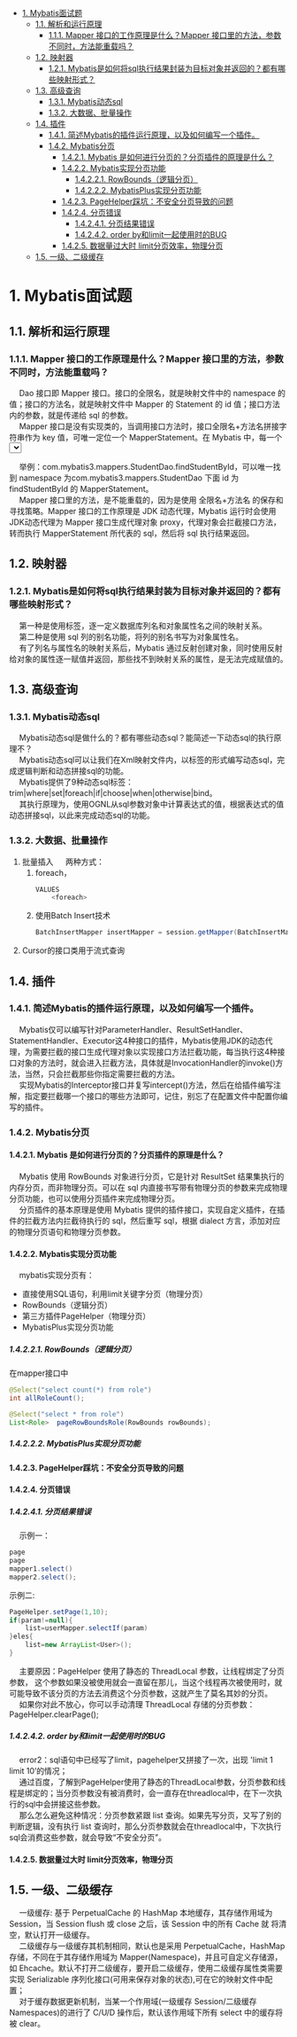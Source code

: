 
<!-- TOC -->

- [1. Mybatis面试题](#1-mybatis面试题)
    - [1.1. 解析和运行原理](#11-解析和运行原理)
        - [1.1.1. Mapper 接口的工作原理是什么？Mapper 接口里的方法，参数不同时，方法能重载吗？](#111-mapper-接口的工作原理是什么mapper-接口里的方法参数不同时方法能重载吗)
    - [1.2. 映射器](#12-映射器)
        - [1.2.1. Mybatis是如何将sql执行结果封装为目标对象并返回的？都有哪些映射形式？](#121-mybatis是如何将sql执行结果封装为目标对象并返回的都有哪些映射形式)
    - [1.3. 高级查询](#13-高级查询)
        - [1.3.1. Mybatis动态sql](#131-mybatis动态sql)
        - [1.3.2. 大数据、批量操作](#132-大数据批量操作)
    - [1.4. 插件](#14-插件)
        - [1.4.1. 简述Mybatis的插件运行原理，以及如何编写一个插件。](#141-简述mybatis的插件运行原理以及如何编写一个插件)
        - [1.4.2. Mybatis分页](#142-mybatis分页)
            - [1.4.2.1. Mybatis 是如何进行分页的？分页插件的原理是什么？](#1421-mybatis-是如何进行分页的分页插件的原理是什么)
            - [1.4.2.2. Mybatis实现分页功能](#1422-mybatis实现分页功能)
                - [1.4.2.2.1. RowBounds（逻辑分页）](#14221-rowbounds逻辑分页)
                - [1.4.2.2.2. MybatisPlus实现分页功能](#14222-mybatisplus实现分页功能)
            - [1.4.2.3. PageHelper踩坑：不安全分页导致的问题](#1423-pagehelper踩坑不安全分页导致的问题)
            - [1.4.2.4. 分页错误](#1424-分页错误)
                - [1.4.2.4.1. 分页结果错误](#14241-分页结果错误)
                - [1.4.2.4.2. order by和limit一起使用时的BUG](#14242-order-by和limit一起使用时的bug)
            - [1.4.2.5. 数据量过大时 limit分页效率，物理分页](#1425-数据量过大时-limit分页效率物理分页)
    - [1.5. 一级、二级缓存](#15-一级二级缓存)

<!-- /TOC -->

# 1. Mybatis面试题

<!-- 
MyBatis面试题
https://blog.csdn.net/ThinkWon/article/details/101292950
-->


## 1.1. 解析和运行原理
### 1.1.1. Mapper 接口的工作原理是什么？Mapper 接口里的方法，参数不同时，方法能重载吗？
&emsp; Dao 接口即 Mapper 接口。接口的全限名，就是映射文件中的 namespace 的值；接口的方法名，就是映射文件中 Mapper 的 Statement 的 id 值；接口方法内的参数，就是传递给 sql 的参数。  
&emsp; Mapper 接口是没有实现类的，当调用接口方法时，接口全限名+方法名拼接字符串作为 key 值，可唯一定位一个 MapperStatement。在 Mybatis 中，每一个 <select>、<insert>、<update>、<delete>标签，都会被解析为一个MapperStatement 对象。  

&emsp; 举例：com.mybatis3.mappers.StudentDao.findStudentById，可以唯一找到 namespace 为com.mybatis3.mappers.StudentDao 下面 id 为findStudentById 的 MapperStatement。  
&emsp; Mapper 接口里的方法，是不能重载的，因为是使用 全限名+方法名 的保存和寻找策略。Mapper 接口的工作原理是 JDK 动态代理，Mybatis 运行时会使用 JDK动态代理为 Mapper 接口生成代理对象 proxy，代理对象会拦截接口方法，转而执行 MapperStatement 所代表的 sql，然后将 sql 执行结果返回。  

## 1.2. 映射器
### 1.2.1. Mybatis是如何将sql执行结果封装为目标对象并返回的？都有哪些映射形式？
&emsp; 第一种是使用标签，逐一定义数据库列名和对象属性名之间的映射关系。   
&emsp; 第二种是使用 sql 列的别名功能，将列的别名书写为对象属性名。  
&emsp; 有了列名与属性名的映射关系后，Mybatis 通过反射创建对象，同时使用反射给对象的属性逐一赋值并返回，那些找不到映射关系的属性，是无法完成赋值的。  


## 1.3. 高级查询
### 1.3.1. Mybatis动态sql
&emsp; Mybatis动态sql是做什么的？都有哪些动态sql？能简述一下动态sql的执行原理不？   
&emsp; Mybatis动态sql可以让我们在Xml映射文件内，以标签的形式编写动态sql，完成逻辑判断和动态拼接sql的功能。   
&emsp; Mybatis提供了9种动态sql标签：trim|where|set|foreach|if|choose|when|otherwise|bind。  
&emsp; 其执行原理为，使用OGNL从sql参数对象中计算表达式的值，根据表达式的值动态拼接sql，以此来完成动态sql的功能。  

### 1.3.2. 大数据、批量操作 
1. 批量插入
    &emsp; 两种方式：  
    1. foreach，
        ```java
        VALUES
            <foreach>
        ```
    2. 使用Batch Insert技术  
        ```java
        BatchInsertMapper insertMapper = session.getMapper(BatchInsertMapper.class);
        ```
2. Cursor的接口类用于流式查询


## 1.4. 插件
### 1.4.1. 简述Mybatis的插件运行原理，以及如何编写一个插件。
&emsp; Mybatis仅可以编写针对ParameterHandler、ResultSetHandler、StatementHandler、Executor这4种接口的插件，Mybatis使用JDK的动态代理，为需要拦截的接口生成代理对象以实现接口方法拦截功能，每当执行这4种接口对象的方法时，就会进入拦截方法，具体就是InvocationHandler的invoke()方法，当然，只会拦截那些你指定需要拦截的方法。  
&emsp; 实现Mybatis的Interceptor接口并复写intercept()方法，然后在给插件编写注解，指定要拦截哪一个接口的哪些方法即可，记住，别忘了在配置文件中配置你编写的插件。

### 1.4.2. Mybatis分页
#### 1.4.2.1. Mybatis 是如何进行分页的？分页插件的原理是什么？  
&emsp; Mybatis 使用 RowBounds 对象进行分页，它是针对 ResultSet 结果集执行的内存分页，而非物理分页。可以在 sql 内直接书写带有物理分页的参数来完成物理分页功能，也可以使用分页插件来完成物理分页。  
&emsp; 分页插件的基本原理是使用 Mybatis 提供的插件接口，实现自定义插件，在插件的拦截方法内拦截待执行的 sql，然后重写 sql，根据 dialect 方言，添加对应的物理分页语句和物理分页参数。   

#### 1.4.2.2. Mybatis实现分页功能  
<!-- 
https://blog.csdn.net/weixin_51262054/article/details/131368161
-->
&emsp; mybatis实现分页有：  
* 直接使用SQL语句，利用limit关键字分页（物理分页）  
* RowBounds（逻辑分页）  
* 第三方插件PageHelper（物理分页）  
* MybatisPlus实现分页功能  

##### 1.4.2.2.1. RowBounds（逻辑分页）   
在mapper接口中  

```java
@Select("select count(*) from role")
int allRoleCount();

@Select("select * from role")
List<Role>  pageRowBoundsRole(RowBounds rowBounds);
```

##### 1.4.2.2.2. MybatisPlus实现分页功能

 

#### 1.4.2.3. PageHelper踩坑：不安全分页导致的问题
<!-- 
https://www.jianshu.com/p/88d1eca40271
https://blog.51cto.com/u_15127625/3892010
mybatis使用PageHelper的bug之第一次缓存后会自己分页
https://blog.csdn.net/qq_36635569/article/details/112674497
-->

#### 1.4.2.4. 分页错误
##### 1.4.2.4.1. 分页结果错误  
&emsp; 示例一：  
```java
page 
page 
mapper1.select()
mapper2.select();
```

示例二:  
```java
PageHelper.setPage(1,10);
if(param!=null){
    list=userMapper.selectIf(param)
}eles{
    list=new ArrayList<User>();
}
```
&emsp; 主要原因：PageHelper 使用了静态的 ThreadLocal 参数，让线程绑定了分页参数， 这个参数如果没被使用就会一直留在那儿，当这个线程再次被使用时，就可能导致不该分页的方法去消费这个分页参数，这就产生了莫名其妙的分页。  
&emsp; 如果你对此不放心，你可以手动清理 ThreadLocal 存储的分页参数：PageHelper.clearPage();


##### 1.4.2.4.2. order by和limit一起使用时的BUG
<!-- 
https://www.jianshu.com/p/88d1eca40271
https://www.cnblogs.com/goloving/p/15203934.html
-->
&emsp; error2：sql语句中已经写了limit，pagehelper又拼接了一次，出现 'limit 1 limit 10’的情况；  
&emsp; 通过百度，了解到PageHelper使用了静态的ThreadLocal参数，分页参数和线程是绑定的；当分页参数没有被消费时，会一直存在threadlocal中，在下一次执行的sql中会拼接这些参数。  
&emsp; 那么怎么避免这种情况：分页参数紧跟 list 查询。如果先写分页，又写了别的判断逻辑，没有执行 list 查询时，那么分页参数就会在threadlocal中，下次执行sql会消费这些参数，就会导致“不安全分页”。  

#### 1.4.2.5. 数据量过大时 limit分页效率，物理分页
<!-- 

https://www.jianshu.com/p/88d1eca40271
-->



## 1.5. 一级、二级缓存  
&emsp; 一级缓存: 基于 PerpetualCache 的 HashMap 本地缓存，其存储作用域为 Session，当 Session flush 或 close 之后，该 Session 中的所有 Cache 就 将清空，默认打开一级缓存。  
&emsp; 二级缓存与一级缓存其机制相同，默认也是采用 PerpetualCache，HashMap存储，不同在于其存储作用域为 Mapper(Namespace)，并且可自定义存储源，如 Ehcache。默认不打开二级缓存，要开启二级缓存，使用二级缓存属性类需要实现 Serializable 序列化接口(可用来保存对象的状态),可在它的映射文件中配置；  
&emsp; 对于缓存数据更新机制，当某一个作用域(一级缓存 Session/二级缓存Namespaces)的进行了 C/U/D 操作后，默认该作用域下所有 select 中的缓存将被 clear。  


